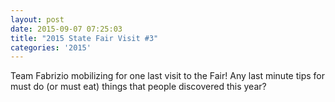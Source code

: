 ```yaml
---
layout: post
date: 2015-09-07 07:25:03
title: "2015 State Fair Visit #3"
categories: '2015'
---
```


Team Fabrizio mobilizing for one last visit to the Fair!  Any last minute tips for must do (or must eat) things that people discovered this year?

